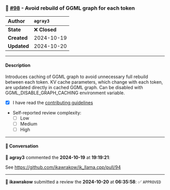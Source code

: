 ### 🔀 [#98](https://github.com/ikawrakow/ik_llama.cpp/pull/98) - Avoid rebuild of GGML graph for each token

| **Author** | `agray3` |
| :--- | :--- |
| **State** | ❌ **Closed** |
| **Created** | 2024-10-19 |
| **Updated** | 2024-10-20 |

---

#### Description

Introduces caching of GGML graph to avoid unnecessary full rebuild between each token. KV cache parameters, which change with each token, are updated directly in cached GGML graph. Can be disabled with GGML_DISABLE_GRAPH_CACHING environment variable.



- [x] I have read the [contributing guidelines](https://github.com/ggerganov/llama.cpp/blob/master/CONTRIBUTING.md)
- Self-reported review complexity:
  - [ ] Low
  - [ ] Medium
  - [ ] High

---

#### 💬 Conversation

👤 **agray3** commented the **2024-10-19** at **19:19:21**:<br>

See https://github.com/ikawrakow/ik_llama.cpp/pull/94

---

👤 **ikawrakow** submitted a review the **2024-10-20** at **06:35:58**: ✅ `APPROVED`